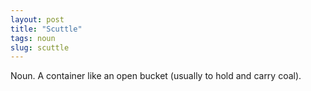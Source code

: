 ```yaml
---
layout: post
title: "Scuttle"
tags: noun
slug: scuttle
---
```

Noun. A container like an open bucket (usually to hold and carry coal).
